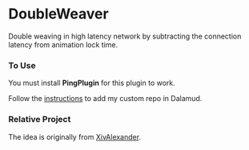 # DoubleWeaver

Double weaving in high latency network by subtracting the connection latency from animation lock time.

### To Use

You must install **PingPlugin** for this plugin to work.

Follow the [instructions](https://github.com/Bluefissure/DalamudPlugins/tree/Bluefissure#how-to-use) to add my custom repo in Dalamud.

### Relative Project

The idea is originally from [XivAlexander](https://github.com/Soreepeong/XivAlexander).

